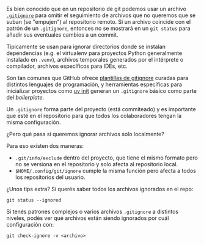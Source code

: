 <!--
.. title: Ignorando cambios en git localmente
.. slug: ignorando-cambios-en-git-localmente
.. date: 2025-10-31 14:19:23 UTC-03:00
.. tags: git, til, gitignore
.. category:
.. link:
.. description:
.. type: text
-->

Es bien conocido que en un repositorio de git podemos usar un archivo [`.gitignore`](https://git-scm.com/docs/gitignore) para omitir el seguimiento de archivos que no queremos que se suban (se "empujen") al repositorio remoto. Si un archivo coincide con el patrón de un `.gitignore`, entonces no se mostrará en un `git status` para añadir sus eventuales cambios a un commit.

Típicamente se usan para ignorar directorios donde se instalan dependencias (e.g. el virtualenv para proyectos Python generalmente instalado en `.venv`), archivos temporales generados por el intérprete o compilador, archivos específicos para IDEs, etc.

Son tan comunes que GitHub ofrece [plantillas de gitignore](https://github.com/github/gitignore) curadas para distintos lenguajes de programación, y herramientas específicas para inicializar proyectos como [uv init](https://docs.astral.sh/uv/concepts/projects/init/) generan un `.gitignore` básico como parte del *boilerplate*.

Un `.gitignore` forma parte del proyecto (está commiteado) y es importante que esté en el repositorio para que todos los colaboradores tengan la misma configuración.

¿Pero qué pasa si queremos ignorar archivos solo localmente?

<!-- TEASER_END -->


Para eso existen dos maneras:

- `.git/info/exclude` dentro del proyecto, que tiene el mismo formato pero no se versiona en el repositorio y solo afecta al repositorio local.
- `$HOME/.config/git/ignore` cumple la misma función pero afecta a todos los repositorios del usuario.

¿Unos tips extra? Si querés saber todos los archivos ignorados en el repo:

```
git status --ignored
```

Si tenés patrones complejos o varios archivos `.gitignore` a distintos niveles, podés ver qué archivos están siendo ignorados por cuál configuración con:

```
git check-ignore -v <archivo>
```
